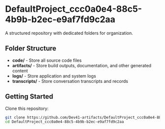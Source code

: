 # DefaultProject_ccc0a0e4-88c5-4b9b-b2ec-e9af7fd9c2aa
A structured repository with dedicated folders for organization.

## Folder Structure

- **code/** - Store all source code files
- **artifacts/** - Store build outputs, documentation, and other generated content
- **logs/** - Store application and system logs
- **transcripts/** - Store conversation transcripts and records

## Getting Started

Clone this repository:
```bash
git clone https://github.com/Dev41-artifacts/DefaultProject_ccc0a0e4-88c5-4b9b-b2ec-e9af7fd9c2aa
cd DefaultProject_ccc0a0e4-88c5-4b9b-b2ec-e9af7fd9c2aa
```
